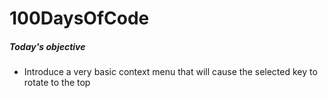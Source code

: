 # 100DaysOfCode

##### Today's objective

- Introduce a very basic context menu that will cause the selected key to rotate to the top
